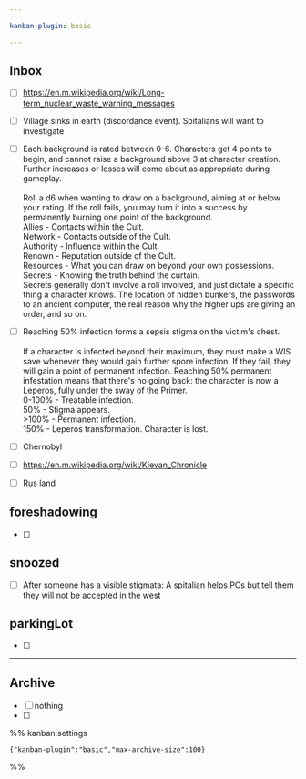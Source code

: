```yaml
---

kanban-plugin: basic

---
```


## Inbox

- [ ] https://en.m.wikipedia.org/wiki/Long-term_nuclear_waste_warning_messages
- [ ] Village sinks in earth (discordance event). Spitalians will want to investigate
- [ ] Each background is rated between 0-6. Characters get 4 points to begin, and cannot raise a background above 3 at character creation. Further increases or losses will come about as appropriate during gameplay.<br><br>Roll a d6 when wanting to draw on a background, aiming at or below your rating. If the roll fails, you may turn it into a success by permanently burning one point of the background.<br>Allies - Contacts within the Cult.<br>Network - Contacts outside of the Cult.<br>Authority - Influence within the Cult.<br>Renown - Reputation outside of the Cult.<br>Resources - What you can draw on beyond your own possessions.<br>Secrets - Knowing the truth behind the curtain.<br>Secrets generally don't involve a roll involved, and just dictate a specific thing a character knows. The location of hidden bunkers, the passwords to an ancient computer, the real reason why the higher ups are giving an order, and so on.
- [ ] Reaching 50% infection forms a sepsis stigma on the victim's chest.<br><br>If a character is infected beyond their maximum, they must make a WIS save whenever they would gain further spore infection. If they fail, they will gain a point of permanent infection. Reaching 50% permanent infestation means that there's no going back: the character is now a Leperos, fully under the sway of the Primer.<br>0-100% - Treatable infection.<br>50% -  Stigma appears.<br>>100% - Permanent infection.<br>150% - Leperos transformation. Character is lost.
- [ ] Chernobyl
- [ ] https://en.m.wikipedia.org/wiki/Kievan_Chronicle
- [ ] Rus land


## foreshadowing

- [ ] 


## snoozed

- [ ] After someone has a visible stigmata: A spitalian helps PCs but tell them they will not be accepted in the west


## parkingLot

- [ ] 


***

## Archive

- [ ] nothing
- [ ] 

%% kanban:settings
```
{"kanban-plugin":"basic","max-archive-size":100}
```
%%